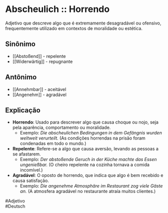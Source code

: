 # Abscheulich :: Horrendo
Adjetivo que descreve algo que é extremamente desagradável ou ofensivo, frequentemente utilizado em contextos de moralidade ou estética.

## Sinônimo
- [[Abstoßend]] - repelente  
- [[Widerwärtig]] - repugnante  

## Antônimo
- [[Annehmbar]] - aceitável  
- [[Angenehm]] - agradável  

## Explicação
- **Horrendo**: Usado para descrever algo que causa choque ou nojo, seja pela aparência, comportamento ou moralidade.
  - Exemplo: *Die abscheulichen Bedingungen in dem Gefängnis wurden weltweit verurteilt.* (As condições horrendas na prisão foram condenadas em todo o mundo.)
- **Repelente**: Refere-se a algo que causa aversão, levando as pessoas a se afastarem.
  - Exemplo: *Der abstoßende Geruch in der Küche machte das Essen ungenießbar.* (O cheiro repelente na cozinha tornava a comida incomível.)
- **Agradável**: O oposto de horrendo, que indica que algo é bem recebido e causa satisfação.
  - Exemplo: *Die angenehme Atmosphäre im Restaurant zog viele Gäste an.* (A atmosfera agradável no restaurante atraía muitos clientes.)

#Adjetivo  
#Deutsch